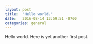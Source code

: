 ```yaml
---
layout: post
title:  "Hello world."
date:   2016-08-14 13:59:51 -0700
categories: general
---
```

Hello world. Here is yet another first post.
